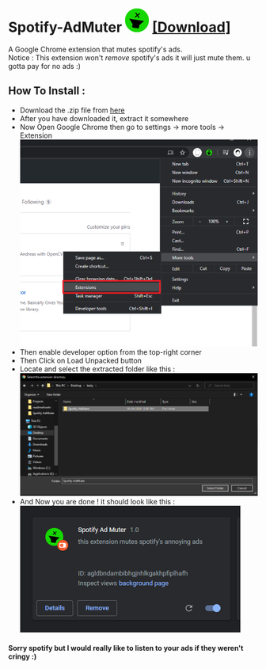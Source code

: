 # Spotify-AdMuter ![icon](icon48.png) [[Download]](https://github.com/AeroAndZero/Spotify-AdMuter/releases/download/v1.0/Spotify-AdMuter.zip)
 A Google Chrome extension that mutes spotify's ads.         
 Notice : This extension won't *remove* spotify's ads it will just mute them. u gotta pay for no ads :)      
 
 ## How To Install :
 - Download the .zip file from [here](https://github.com/AeroAndZero/Spotify-AdMuter/releases/download/v1.0/Spotify-AdMuter.zip)
 - After you have downloaded it, extract it somewhere
 - Now Open Google Chrome then go to settings -> more tools -> Extension                 
 ![go to Extensions](readmeAssets/step1.png)           
 - Then enable developer option from the top-right corner        
 - Then Click on Load Unpacked button         
 - Locate and select the extracted folder like this :             
 ![select extension](readmeAssets/step2.png)          
 - And Now you are done ! it should look like this :             
 ![done](readmeAssets/step3.png)                
                    
                    
#### Sorry spotify but I would really like to listen to your ads if they weren't cringy :)
